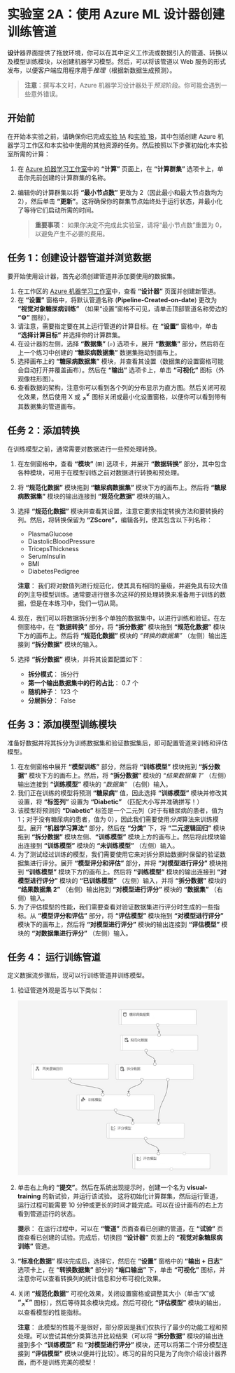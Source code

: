 ﻿# 实验室 2A：使用 Azure ML 设计器创建训练管道

**设计**器界面提供了拖放环境，你可以在其中定义工作流或数据引入的管道、转换以及模型训练模块，以创建机器学习模型。然后，可以将该管道以 Web 服务的形式发布，以便客户端应用程序用于*推理*（根据新数据生成预测）。

> **注意**：撰写本文时，Azure 机器学习设计器处于*预览*阶段。你可能会遇到一些意外错误。

## 开始前

在开始本实验之前，请确保你已完成[实验 1A](Lab01A.md) 和[实验 1B](Lab01B.md)，其中包括创建 Azure 机器学习工作区和本实验中使用的其他资源的任务。然后按照以下步骤初始化本实验室所需的计算：

1. 在 [Azure 机器学习工作室](https://ml.azure.com)中的 **“计算”** 页面上，在 **“计算群集”** 选项卡上，单击你先前创建的计算群集的名称。
2. 编辑你的计算群集以将 **“最小节点数”** 更改为 2（因此最小和最大节点数均为 2），然后单击 **“更新”**。这将确保你的群集节点始终处于运行状态，并最小化了等待它们启动所需的时间。

    > **重要事项**： 如果你决定不完成此实验室，请将“最小节点数”重置为 0，以避免产生不必要的费用。

## 任务 1：创建设计器管道并浏览数据

要开始使用设计器，首先必须创建管道并添加要使用的数据集。

1. 在工作区的 [Azure 机器学习工作室](https://ml.azure.com)中，查看 **“设计器”** 页面并创建新管道。
2. 在 **“设置”** 窗格中，将默认管道名称 (**Pipeline-Created-on-date**) 更改为 **“视觉对象糖尿病训练”** （如果“设置”窗格不可见，请单击顶部管道名称旁边的 **“&#9881;”** 图标）。
3. 请注意，需要指定要在其上运行管道的计算目标。在 **“设置”** 窗格中，单击 **“选择计算目标”** 并选择你的计算群集。
4. 在设计器的左侧，选择 **“数据集”** (&#8981;) 选项卡，展开 **“数据集”** 部分，然后将在上一个练习中创建的 **“糖尿病数据集”** 数据集拖动到画布上。
5. 选择画布上的 **“糖尿病数据集”** 模块，并查看其设置（数据集的设置窗格可能会自动打开并覆盖画布）。然后在 **“输出”** 选项卡上，单击 **“可视化”** 图标（外观像柱形图）。
6. 查看数据的架构，注意你可以看到各个列的分布显示为直方图。然后关闭可视化效果，然后使用 X 或 **<sub>&#8599;</sub><sup>&#8601;</sup>** 图标关闭或最小化设置窗格，以便你可以看到带有其数据集的管道画布。

## 任务 2：添加转换

在训练模型之前，通常需要对数据进行一些预处理转换。

1. 在左侧窗格中，查看 **“模块”** (&#8862;) 选项卡，并展开 **“数据转换”** 部分，其中包含各种模块，可用于在模型训练之前对数据进行转换和预处理。
2. 将 **“规范化数据”** 模块拖到 **“糖尿病数据集”** 模块下方的画布上。然后将 **“糖尿病数据集”** 模块的输出连接到 **“规范化数据”** 模块的输入。
3. 选择 **“规范化数据”** 模块并查看其设置，注意它要求指定转换方法和要转换的列。然后，将转换保留为 **“ZScore”**，编辑各列，使其包含以下列名称：
    * PlasmaGlucose
    * DiastolicBloodPressure
    * TricepsThickness
    * SerumInsulin
    * BMI
    * DiabetesPedigree

    **注意**： 我们将对数值列进行规范化，使其具有相同的量级，并避免具有较大值的列主导模型训练。通常要进行很多次这样的预处理转换来准备用于训练的数据，但是在本练习中，我们一切从简。

4. 现在，我们可以将数据拆分到多个单独的数据集中，以进行训练和验证。在左侧窗格中，在 **“数据转换”** 部分，将 **“拆分数据”** 模块拖到 **“规范化数据”** 模块下方的画布上。然后将 **“规范化数据”** 模块的 *“转换的数据集”* （左侧）输出连接到 **“拆分数据”** 模块的输入。
5. 选择 **“拆分数据”** 模块，并将其设置配置如下：
    * **拆分模式**： 拆分行
    * **第一个输出数据集中的行的占比**： 0.7 个
    * **随机种子**： 123 个
    * **分层拆分**： False

## 任务 3：添加模型训练模块

准备好数据并将其拆分为训练数据集和验证数据集后，即可配置管道来训练和评估模型。

1. 在左侧窗格中展开 **“模型训练”** 部分，然后将 **“训练模型”** 模块拖到 **“拆分数据”** 模块下方的画布上。然后，将 **“拆分数据”** 模块的 *“结果数据集 1”* （左侧）输出连接到 **“训练模型”** 模块的 *“数据集”* （右侧）输入。
2. 我们正在训练的模型将预测 **“糖尿病”** 值，因此选择 **“训练模型”** 模块并修改其设置，将 **“标签列”** 设置为 **“Diabetic”** （匹配大小写并准确拼写！）
3. 该模型将预测的 **“Diabetic”** 标签是一个二元列（对于有糖尿病的患者，值为 1；对于没有糖尿病的患者，值为 0），因此我们需要使用*分类*算法来训练模型。展开 **“机器学习算法”** 部分，然后在 **“分类”** 下，将 **“二元逻辑回归”** 模块拖到 **“拆分数据”** 模块左侧、**“训练模型”** 模块上方的画布上。然后将此模块输出连接到 **“训练模型”** 模块的 **“未训练模型”** （左侧）输入。
4. 为了测试经过训练的模型，我们需要使用它来对拆分原始数据时保留的验证数据集进行评分。展开 **“模型评分和评估”** 部分，并将 **“对模型进行评分”** 模块拖到 **“训练模型”** 模块下方的画布上。然后将 **“训练模型”** 模块的输出连接到 **“对模型进行评分”** 模块的 **“已训练模型”** （左侧）输入，并将 **“拆分数据”** 模块的 **“结果数据集 2”** （右侧）输出拖到 **“对模型进行评分”** 模块的 **“数据集”** （右侧）输入。
5. 为了评估模型的性能，我们需要查看对验证数据集进行评分时生成的一些指标。从 **“模型评分和评估”** 部分，将 **“评估模型”** 模块拖到 **“对模型进行评分”** 模块下的画布上，然后将 **“对模型进行评分”** 模块的输出连接到 **“评估模型”** 模块的 **“对数据集进行评分”** （左侧）输入。

## 任务 4：  运行训练管道

定义数据流步骤后，现可以行训练管道并训练模型。

1. 验证管道外观是否与以下类似：

    ![视觉对象训练管道](images/visual-training.jpg)

2. 单击右上角的 **“提交”**。然后在系统出现提示时，创建一个名为  **visual-training** 的新试验，并运行该试验。  这将初始化计算群集，然后运行管道，运行过程可能需要 10 分钟或更长的时间才能完成。可以在设计画布的右上方看到管道运行的状态。

    **提示**： 在运行过程中，可以在 **“管道”** 页面查看已创建的管道，在 **“试验”** 页面查看已创建的试验。完成后，切换回 **“设计器”** 页面上的 **“视觉对象糖尿病训练”** 管道。

3. **“标准化数据”** 模块完成后，选择它，然后在 **“设置”** 窗格中的 **“输出 + 日志”** 选项卡上，在 **“转换数据集”** 部分的 **“端口输出”** 下，单击 **“可视化”** 图标，并注意你可以查看转换列的统计信息和分布可视化效果。
4. 关闭 **“规范化数据”** 可视化效果，关闭设置窗格或调整其大小（单击“X”或 **“<sub>&#8599;</sub><sup>&#8601;</sup>”** 图标），然后等待其余模块完成。然后可视化 **“评估模型”** 模块的输出，以查看模型的性能指标。

    **注意**： 此模型的性能不是很好，部分原因是我们仅执行了最少的功能工程和预处理。可以尝试其他分类算法并比较结果（可以将 **“拆分数据”** 模块的输出连接到多个 **“训练模型”** 和 **“对模型进行评分”** 模块，还可以将第二个评分模型连接到 **“评估模型”** 模块以便并行比较）。练习的目的只是为了向你介绍设计器界面，而不是训练完美的模型！
